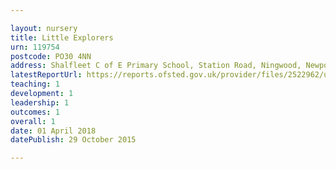 ```yaml
---

layout: nursery
title: Little Explorers
urn: 119754
postcode: PO30 4NN
address: Shalfleet C of E Primary School, Station Road, Ningwood, Newport, Isle of Wight, PO30 4NN
latestReportUrl: https://reports.ofsted.gov.uk/provider/files/2522962/urn/119754.pdf
teaching: 1
development: 1
leadership: 1
outcomes: 1
overall: 1
date: 01 April 2018 
datePublish: 29 October 2015

---
```

